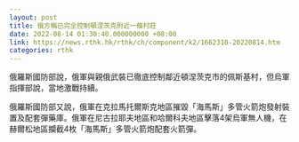 ```yaml
---
layout: post
title: 俄方稱已完全控制頓涅茨克附近一條村莊
date: 2022-08-14 01:30:40.000000000 +08:00
link: https://news.rthk.hk/rthk/ch/component/k2/1662310-20220814.htm
categories: rthk
---
```


俄羅斯國防部說，俄軍與親俄武裝已徹底控制鄰近頓涅茨克市的佩斯基村，但烏軍指揮部說，當地激戰持續。

俄羅斯國防部又說，俄軍在克拉馬托爾斯克地區摧毀「海馬斯」多管火箭炮發射裝置及配套彈藥庫。俄軍在尼古拉耶夫地區和哈爾科夫地區擊落4架烏軍無人機，在赫爾松地區攔截4枚「海馬斯」多管火箭炮配套火箭彈。
